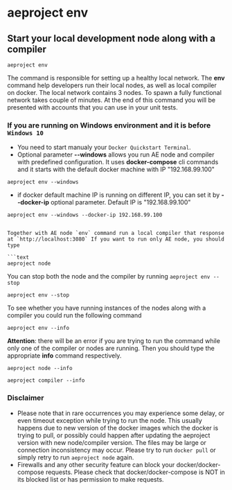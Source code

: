 # aeproject env

## Start your local development node along with a compiler

```text
aeproject env
```

The command is responsible for setting up a healthy local network. The **env** command help developers run their local nodes, as well as local compiler on docker. The local network contains 3 nodes. To spawn a fully functional network takes couple of minutes. At the end of this command you will be presented with accounts that you can use in your unit tests.


### If you are running on Windows environment and it is before `Windows 10` 
* You need to start manualy your `Docker Quickstart Terminal`. 
* Optional parameter **\-\-windows** allows you run AE node and compiler with predefined configuration. It uses **docker-compose** cli commands and it starts with the default docker machine with IP "192.168.99.100"

```text
aeproject env --windows
```
* if docker default machine IP is running on different IP, you can set it by **\-\-docker-ip** optional parameter. Default IP is "192.168.99.100"
```text
aeproject env --windows --docker-ip 192.168.99.100


Together with AE node `env` command run a local compiler that response at `http://localhost:3080` If you want to run only AE node, you should type 

```text
aeproject node
```

You can stop both the node and the compiler by running `aeproject env --stop`
```text
aeproject env --stop
```

To see whether you have running instances of the nodes along with a compiler you could run the following command
```text
aeproject env --info
```

**Attention**: there will be an error if you are trying to run the command while only one of the compiler or nodes are running. Then you should type the appropriate **info** command respectively.

```text
aeproject node --info
```

```text
aeproject compiler --info
```

### Disclaimer
- Please note that in rare occurrences you may experience some delay, or even timeout exception while trying to run the node. This usually happens due to new version of the docker images which the docker is trying to pull, or possibly could happen after updating the aeproject version with new node/compiler version. The files may be large or connection inconsistency may occur. Please try to run ``` docker pull ``` or simply retry to run ```aeproject node``` again.
- Firewalls and any other security feature can block your docker/docker-compose requests. Please check that docker/docker-compose is NOT in its blocked list or has permission to make requests.